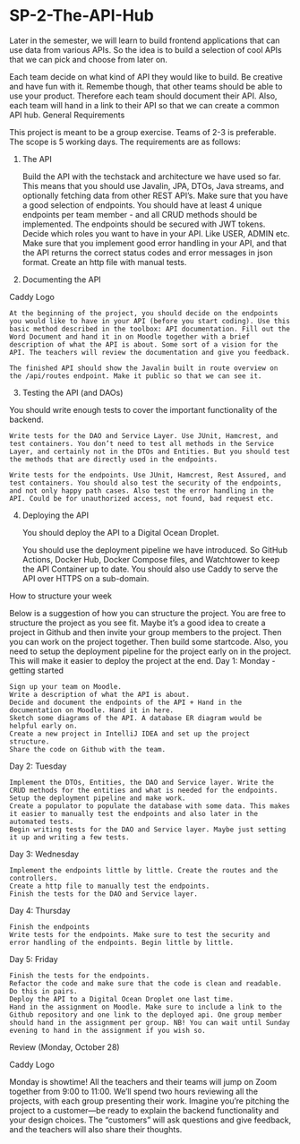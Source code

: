 # SP-2-The-API-Hub
Later in the semester, we will learn to build frontend applications that can use data from various APIs. So the idea is to build a selection of cool APIs that we can pick and choose from later on.

Each team decide on what kind of API they would like to build. Be creative and have fun with it. Remembe though, that other teams should be able to use your product. Therefore each team should document their API. Also, each team will hand in a link to their API so that we can create a common API hub.
General Requirements

This project is meant to be a group exercise. Teams of 2-3 is preferable. The scope is 5 working days. The requirements are as follows:
1. The API

    Build the API with the techstack and architecture we have used so far. This means that you should use Javalin, JPA, DTOs, Java streams, and optionally fetching data from other REST API’s.
    Make sure that you have a good selection of endpoints. You should have at least 4 unique endpoints per team member - and all CRUD methods should be implemented.
    The endpoints should be secured with JWT tokens. Decide which roles you want to have in your API. Like USER, ADMIN etc.
    Make sure that you implement good error handling in your API, and that the API returns the correct status codes and error messages in json format.
    Create an http file with manual tests.

2. Documenting the API

Caddy Logo

    At the beginning of the project, you should decide on the endpoints you would like to have in your API (before you start coding). Use this basic method described in the toolbox: API documentation. Fill out the Word Document and hand it in on Moodle together with a brief description of what the API is about. Some sort of a vision for the API. The teachers will review the documentation and give you feedback.

    The finished API should show the Javalin built in route overview on the /api/routes endpoint. Make it public so that we can see it.

3. Testing the API (and DAOs)

You should write enough tests to cover the important functionality of the backend.

    Write tests for the DAO and Service Layer. Use JUnit, Hamcrest, and test containers. You don’t need to test all methods in the Service Layer, and certainly not in the DTOs and Entities. But you should test the methods that are directly used in the endpoints.

    Write tests for the endpoints. Use JUnit, Hamcrest, Rest Assured, and test containers. You should also test the security of the endpoints, and not only happy path cases. Also test the error handling in the API. Could be for unauthorized access, not found, bad request etc.

4. Deploying the API

    You should deploy the API to a Digital Ocean Droplet.

    You should use the deployment pipeline we have introduced. So GitHub Actions, Docker Hub, Docker Compose files, and Watchtower to keep the API Container up to date. You should also use Caddy to serve the API over HTTPS on a sub-domain.

How to structure your week

Below is a suggestion of how you can structure the project. You are free to structure the project as you see fit. Maybe it’s a good idea to create a project in Github and then invite your group members to the project. Then you can work on the project together. Then build some startcode. Also, you need to setup the deployment pipeline for the project early on in the project. This will make it easier to deploy the project at the end.
Day 1: Monday - getting started

    Sign up your team on Moodle.
    Write a description of what the API is about.
    Decide and document the endpoints of the API + Hand in the documentation on Moodle. Hand it in here.
    Sketch some diagrams of the API. A database ER diagram would be helpful early on.
    Create a new project in IntelliJ IDEA and set up the project structure.
    Share the code on Github with the team.

Day 2: Tuesday

    Implement the DTOs, Entities, the DAO and Service layer. Write the CRUD methods for the entities and what is needed for the endpoints.
    Setup the deployment pipeline and make work.
    Create a populator to populate the database with some data. This makes it easier to manually test the endpoints and also later in the automated tests.
    Begin writing tests for the DAO and Service layer. Maybe just setting it up and writing a few tests.

Day 3: Wednesday

    Implement the endpoints little by little. Create the routes and the controllers.
    Create a http file to manually test the endpoints.
    Finish the tests for the DAO and Service layer.

Day 4: Thursday

    Finish the endpoints
    Write tests for the endpoints. Make sure to test the security and error handling of the endpoints. Begin little by little.

Day 5: Friday

    Finish the tests for the endpoints.
    Refactor the code and make sure that the code is clean and readable. Do this in pairs.
    Deploy the API to a Digital Ocean Droplet one last time.
    Hand in the assignment on Moodle. Make sure to include a link to the Github repository and one link to the deployed api. One group member should hand in the assignment per group. NB! You can wait until Sunday evening to hand in the assignment if you wish so.

Review (Monday, October 28)

Caddy Logo

Monday is showtime! All the teachers and their teams will jump on Zoom together from 9:00 to 11:00. We’ll spend two hours reviewing all the projects, with each group presenting their work. Imagine you’re pitching the project to a customer—be ready to explain the backend functionality and your design choices. The “customers” will ask questions and give feedback, and the teachers will also share their thoughts.
